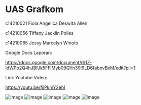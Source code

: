 # UAS Grafkom

c14210021 Fiola Angelica Deswita Allen

c14210056 Tiffany Jacklin Polles

c14210065 Jessy Marcelyn Winoto

Google Docs Laporan:

https://docs.google.com/document/d/1Z-IdWPb2Q4hJBfJk5FFlMyb09QYn39I9LD6fabovBxM/edit?pli=1

Link Youtube Video:

https://youtu.be/fjjPkmY2ehI

![image](https://github.com/tiffanyjacklin/UASGrafkom/assets/107180694/0b163222-ebb9-4b1c-ba45-6bf2733f49ba)
![image](https://github.com/tiffanyjacklin/UASGrafkom/assets/107180694/e2781118-a8d4-4112-a2db-21379b4dd568)
![image](https://github.com/tiffanyjacklin/UASGrafkom/assets/107180694/80088c61-07cd-4a81-b544-041dde16d0e1)
![image](https://github.com/tiffanyjacklin/UASGrafkom/assets/107180694/f6f23267-1d9f-4ba8-9602-72166f4e3109)
![image](https://github.com/tiffanyjacklin/UASGrafkom/assets/107180694/dd7e1652-68ee-4231-a652-c8e0e9429a3d)
